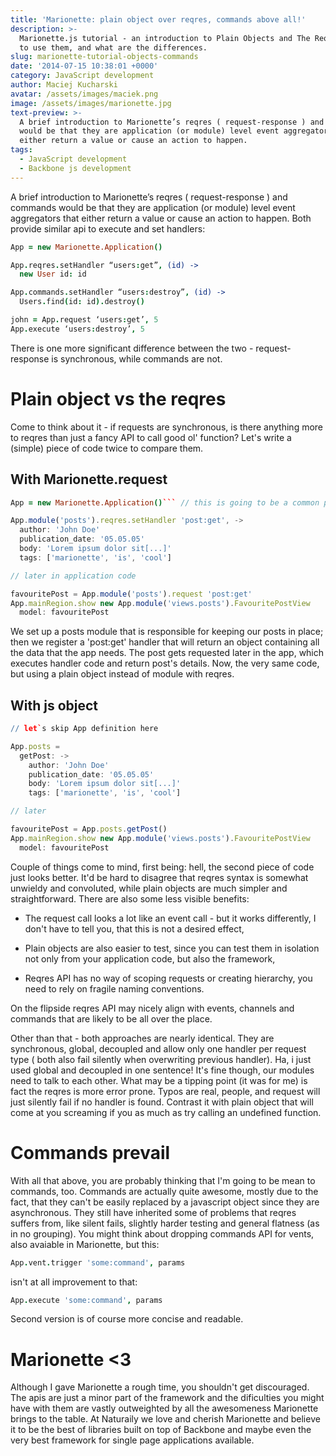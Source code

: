 ```yaml
---
title: 'Marionette: plain object over reqres, commands above all!'
description: >-
  Marionette.js tutorial - an introduction to Plain Objects and The Reqres, how
  to use them, and what are the differences.
slug: marionette-tutorial-objects-commands
date: '2014-07-15 10:38:01 +0000'
category: JavaScript development
author: Maciej Kucharski
avatar: /assets/images/maciek.png
image: /assets/images/marionette.jpg
text-preview: >-
  A brief introduction to Marionette’s reqres ( request-response ) and commands
  would be that they are application (or module) level event aggregators that
  either return a value or cause an action to happen.
tags:
  - JavaScript development
  - Backbone js development
---
```



A brief introduction to Marionette’s reqres ( request-response ) and commands would be that they are application (or module) level event aggregators that either return a value or cause an action to happen. Both provide similar api to execute and set handlers:
```coffee
App = new Marionette.Application()

App.reqres.setHandler “users:get”, (id) ->
  new User id: id

App.commands.setHandler “users:destroy”, (id) ->
  Users.find(id: id).destroy()

john = App.request ‘users:get’, 5
App.execute ‘users:destroy’, 5
```
There is one more significant difference between the two - request-response is synchronous, while commands are not.

Plain object vs the reqres
==========================

Come to think about it - if requests are synchronous, is there anything more to reqres than just a fancy API to call good ol' function? Let's write a (simple) piece of code twice to compare them.

With Marionette.request
-----------------------
```coffee
App = new Marionette.Application()``` // this is going to be a common part

App.module('posts').reqres.setHandler 'post:get', ->
  author: 'John Doe'
  publication_date: '05.05.05'
  body: 'Lorem ipsum dolor sit[...]'
  tags: ['marionette', 'is', 'cool']

// later in application code

favouritePost = App.module('posts').request 'post:get'
App.mainRegion.show new App.module('views.posts').FavouritePostView
  model: favouritePost
```
We set up a posts module that is responsible for keeping our posts in place; then we register a 'post:get' handler that will return an object containing all the data that the app needs. The post gets requested later in the app, which executes handler code and return post's details.
Now, the very same code, but using a plain object instead of module with reqres.

With js object
--------------
```coffee
// let`s skip App definition here

App.posts =
  getPost: ->
    author: 'John Doe'
    publication_date: '05.05.05'
    body: 'Lorem ipsum dolor sit[...]'
    tags: ['marionette', 'is', 'cool']

// later

favouritePost = App.posts.getPost()
App.mainRegion.show new App.module('views.posts').FavouritePostView
  model: favouritePost
```
Couple of things come to mind, first being: hell, the second piece of code just looks better. It'd be hard to disagree that reqres syntax is somewhat unwieldy and convoluted, while plain objects are much simpler and straightforward. There are also some less visible benefits:

- The request call looks a lot like an event call - but it works differently, I don't have to tell you, that this is not a desired effect,

- Plain objects are also easier to test, since you can test them in isolation not only from your application code, but also the framework,

- Reqres API has no way of scoping requests or creating hierarchy, you need to rely on fragile naming conventions.

On the flipside reqres API may nicely align with events, channels and commands that are likely to be all over the place.

Other than that - both approaches are nearly identical. They are synchronous, global, decoupled and allow only one handler per request type ( both also fail silently when overwriting previous handler). Ha, i just used global and decoupled in one sentence!
It's fine though, our modules need to talk to each other. What may be a tipping point (it was for me) is fact the reqres is more error prone. Typos are real, people, and request will just silently fail if no handler is found. Contrast it with plain object that will come at you screaming if you as much as try calling an undefined function.

Commands prevail
================

With all that above, you are probably thinking that I'm going to be mean to commands, too. Commands are actually quite awesome, mostly due to the fact, that they can't be easily replaced by a javascript object since they are asynchronous. They still have inherited some of problems that reqres suffers from, like silent fails, slightly harder testing and general flatness (as in no grouping).
You might think about dropping commands API for vents, also avaiable in Marionette, but this:
```coffee
App.vent.trigger 'some:command', params
```
isn't at all improvement to that:
```coffee
App.execute 'some:command', params
```
Second version is of course more concise and readable.

Marionette <3
=============

Although I gave Marionette a rough time, you shouldn't get discouraged. The apis are just a minor part of the framework and the dificulties you might have with them are vastly outweighted by all the awesomeness Marionette brings to the table. At Naturaily we love and cherish Marionette and believe it to be the best of libraries built on top of Backbone and maybe even the very best framework for single page applications available.
